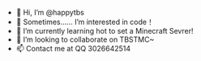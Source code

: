 - 👋 Hi, I’m @happytbs
- 👀 Sometimes…… I’m interested in code！
- 🌱 I’m currently learning hot to set a Minecraft Sevrer!
- 💞️ I’m looking to collaborate on TBSTMC~
- 📫 Contact me at QQ 3026642514

<!---
Github: happytbs/happytbs is a ✨ special ✨ repository because its `README.md` (this file) appears on your GitHub profile.
You can click the Preview link to take a look at your changes.
--->
